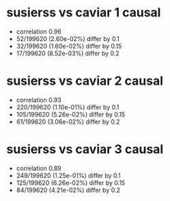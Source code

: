 # susierss vs caviar  1 causal

- correlation 0.96
- 52/199620 (2.60e-02%) differ by 0.1
- 32/199620 (1.60e-02%) differ by 0.15
- 17/199620 (8.52e-03%) differ by 0.2


# susierss vs caviar  2 causal

- correlation 0.93
- 220/199620 (1.10e-01%) differ by 0.1
- 105/199620 (5.26e-02%) differ by 0.15
- 61/199620 (3.06e-02%) differ by 0.2


# susierss vs caviar  3 causal

- correlation 0.89
- 249/199620 (1.25e-01%) differ by 0.1
- 125/199620 (6.26e-02%) differ by 0.15
- 84/199620 (4.21e-02%) differ by 0.2


